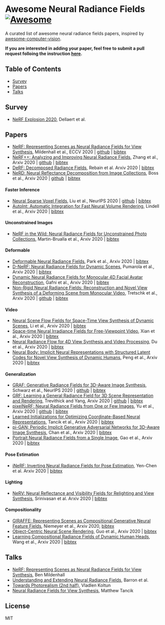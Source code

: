 # Awesome Neural Radiance Fields [![Awesome](https://cdn.rawgit.com/sindresorhus/awesome/d7305f38d29fed78fa85652e3a63e154dd8e8829/media/badge.svg)](https://github.com/sindresorhus/awesome)
A curated list of awesome neural radiance fields papers, inspired by [awesome-computer-vision](https://github.com/jbhuang0604/awesome-computer-vision).

**If you are interested in adding your paper, feel free to submit a pull request folloing the instruction [here](https://github.com/yenchenlin/awesome-NeRF/wiki/Pull-Request-Steps).**

## Table of Contents

- [Survey](#survey) 
- [Papers](#papers)
- [Talks](#talks)

## Survey
- [NeRF Explosion 2020](https://dellaert.github.io/NeRF/), Dellaert et al.

## Papers

- [NeRF: Representing Scenes as Neural Radiance Fields for View Synthesis](https://www.matthewtancik.com/nerf), Mildenhall et al., ECCV 2020 | [github](https://github.com/bmild/nerf)  | [bibtex](./NeRF-and-Beyond.bib#L204-L208) <!---Mildenhall20eccv_nerf-->
- [NeRF++: Analyzing and Improving Neural Radiance Fields](https://arxiv.org/abs/2010.07492), Zhang et al., Arxiv 2020 | [github](https://github.com/Kai-46/nerfplusplus) | [bibtex](./NeRF-and-Beyond.bib#L398-L403) <!---Zhang20arxiv_nerf++-->
- [DeRF: Decomposed Radiance Fields](https://arxiv.org/abs/2011.12490), Rebain et al. Arxiv 2020 | [bibtex](./NeRF-and-Beyond.bib#L252-L257) <!---Rebain20arxiv_derf-->
- [NeRD: Neural Reflectance Decomposition from Image Collections](https://markboss.me/publication/2021-nerd/), Boss et al., Arxiv 2020 | [github](https://github.com/cgtuebingen/NeRD-Neural-Reflectance-Decomposition) | [bibtex](./NeRF-and-Beyond.bib#L27-L32) <!---Boss20arxiv_NeRD-->

#### Faster Inference
- [Neural Sparse Voxel Fields](https://lingjie0206.github.io/papers/NSVF/), Liu et al., NeurIPS 2020 | [github](https://github.com/facebookresearch/NSVF) | [bibtex](./NeRF-and-Beyond.bib#L168-L173) <!---liu20neurips_sparse_nerf-->
- [AutoInt: Automatic Integration for Fast Neural Volume Rendering](https://arxiv.org/abs/2012.01714), Lindell et al., Arxiv 2020 | [bibtex](./NeRF-and-Beyond.bib#L154-L159) <!---Lindell20arxiv_AutoInt-->

#### Unconstrained Images
- [NeRF in the Wild: Neural Radiance Fields for Unconstrained Photo Collections](https://nerf-w.github.io/), Martin-Brualla et al., Arxiv 2020 | [bibtex](./NeRF-and-Beyond.bib#L183-L188) <!---MartinBrualla20arxiv_nerfw-->

#### Deformable
- [Deformable Neural Radiance Fields](https://nerfies.github.io/), Park et al., Arxiv 2020 | [bibtex](./NeRF-and-Beyond.bib#L238-L243) <!---Park20arxiv_nerfies-->
- [D-NeRF: Neural Radiance Fields for Dynamic Scenes](https://www.albertpumarola.com/research/D-NeRF/index.html), Pumarola et al., Arxiv 2020 | [bibtex](./NeRF-and-Beyond.bib#L245-L250) <!---Pumarola20arxiv_D_NeRF-->
- [Dynamic Neural Radiance Fields for Monocular 4D Facial Avatar Reconstruction](https://gafniguy.github.io/4D-Facial-Avatars/), Gafni et al., Arxiv 2020 | [bibtex](./citations/4d-avatar.txt) <!---Gafni20arxiv_DNRF-->
- [Non-Rigid Neural Radiance Fields: Reconstruction and Novel View Synthesis of a Deforming Scene from Monocular Video](https://gvv.mpi-inf.mpg.de/projects/nonrigid_nerf/), Tretschk et al., Arxiv 2020 | [github](https://github.com/facebookresearch/nonrigid_nerf) | [bibtex](citations/nr-nerf.txt) <!---tretschk20arxiv_nr_nerf-->

#### Video
- [Neural Scene Flow Fields for Space-Time View Synthesis of Dynamic Scenes](http://www.cs.cornell.edu/~zl548/NSFF/), Li et al., Arxiv 2020 | [bibtex](./NeRF-and-Beyond.bib#L147-L152) <!---Li20arxiv_nsff-->
- [Space-time Neural Irradiance Fields for Free-Viewpoint Video](https://video-nerf.github.io/), Xian et al., Arxiv 2020 | [bibtex](./NeRF-and-Beyond.bib#L357-L362) <!---Xian20arxiv_stnif-->
- [Neural Radiance Flow for 4D View Synthesis and Video Processing](https://yilundu.github.io/nerflow/), Du et al., Arxiv 2020 | [bibtex](citations/nerflow.txt) <!---du20arxiv_nerflow-->
- [Neural Body: Implicit Neural Representations with Structured Latent Codes for Novel View Synthesis of Dynamic Humans](https://zju3dv.github.io/neuralbody/), Peng et al., Arxiv 2020 | [bibtex](citations/neuralbody.txt) <!---Peng20arxiv_neuralbody-->

#### Generalization
- [GRAF: Generative Radiance Fields for 3D-Aware Image Synthesis](https://arxiv.org/abs/2007.02442), Schwarz et al., NeurIPS 2020 | [github](https://github.com/autonomousvision/graf)  | [bibtex](./NeRF-and-Beyond.bib#L295-L300) <!---Schwarz20arxiv_graf-->
- [GRF: Learning a General Radiance Field for 3D Scene Representation and Rendering](https://arxiv.org/abs/2010.04595), Trevithick and Yang, Arxiv 2020 | [github](https://github.com/alextrevithick/GRF) | [bibtex](./NeRF-and-Beyond.bib#L343-L348) <!---Trevithick20arxiv_GRF-->
- [pixelNeRF: Neural Radiance Fields from One or Few Images](https://arxiv.org/abs/2012.02190), Yu et al., Arxiv 2020 | [github](https://github.com/sxyu/pixel-nerf) | [bibtex](./NeRF-and-Beyond.bib#L391-L396) <!---Yu20arxiv_pixelNeRF-->
- [Learned Initializations for Optimizing Coordinate-Based Neural Representations](https://arxiv.org/abs/2012.02189), Tancik et al., Arxiv 2020 | [bibtex](./NeRF-and-Beyond.bib#L323-L328) <!---Tancik20arxiv_meta-->
- [pi-GAN: Periodic Implicit Generative Adversarial Networks for 3D-Aware Image Synthesis](https://marcoamonteiro.github.io/pi-GAN-website/), Chan et al., Arxiv 2020 | [bibtex](./NeRF-and-Beyond.bib#L47-L52) <!---Chan20arxiv_piGAN-->
- [Portrait Neural Radiance Fields from a Single Image](https://portrait-nerf.github.io/), Gao et al., Arxiv 2020 | [bibtex](./NeRF-and-Beyond.bib#L111-L116) <!---Gao20arxiv_pNeRF-->

#### Pose Estimation
- [iNeRF: Inverting Neural Radiance Fields for Pose Estimation](http://yenchenlin.me/inerf/), Yen-Chen et al. Arxiv 2020 | [bibtex](./NeRF-and-Beyond.bib#L378-L383) <!---YenChen20arxiv_iNeRF-->

#### Lighting
- [NeRV: Neural Reflectance and Visibility Fields for Relighting and View Synthesis](https://people.eecs.berkeley.edu/~pratul/nerv/), Srinivasan et al. Arxiv 2020 | [bibtex](./NeRF-and-Beyond.bib#L316-L321) <!---Srinivasan20arxiv_NeRV-->

#### Compositionality
- [GIRAFFE: Representing Scenes as Compositional Generative Neural Feature Fields](https://arxiv.org/abs/2011.12100), Niemeyer et al., Arxiv 2020, [bibtex](./NeRF-and-Beyond.bib#L210-L215) <!---Niemeyer20arxiv_GIRAFFE-->
- [Object-Centric Neural Scene Rendering](https://shellguo.com/osf/), Guo et al., Arxiv 2020 | [bibtex](./NeRF-and-Beyond.bib#L125-L130) <!---Guo20arxiv_OSF-->
- [Learning Compositional Radiance Fields of Dynamic Human Heads](https://ziyanw1.github.io/hybrid_nerf/), Wang et al., Arxiv 2020 | [bibtex](./citations/hybrid-nerf.txt) <!---Wang20arxiv_hybrid_NeRF-->


## Talks
- [NeRF: Representing Scenes as Neural Radiance Fields for View Synthesis](https://www.youtube.com/watch?v=LCTYRqW-ne8&t=10190s), Ben Mildenhall
- [Understanding and Extending Neural Radiance Fields](https://www.youtube.com/watch?v=nRyOzHpcr4Q&feature=emb_logo&ab_channel=cvprtum), Barron et al.
- [Towards Photorealism (2nd half)](https://youtu.be/Rd0nBO6--bM?t=1992), Vladlen Koltun
- [Neural Radiance Fields for View Synthesis](https://www.youtube.com/watch?v=dPWLybp4LL0), Matthew Tancik

## License 
MIT

